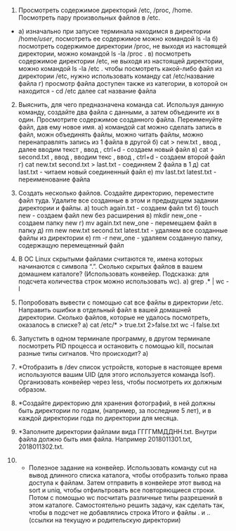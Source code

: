 1. Просмотреть содержимое директорий /etc, /proc, /home. Посмотреть пару произвольных файлов в /etc.
 - а) изначально при запуске терминала находимся в директории /home/*user*, посмотреть ее содержимое можно командой ls -la
 б) посмотреть содержимое директории /proc, не выходя из настоящей директории, можно командой ls -la /proc .
 в) посмотреть содержимое директории /etc, не выходя из настоящей директории, можно командой ls -la /etc . чтобы посмотреть какой-либо файл из директории /etc, нужно использовать команду cat /etc/название файла
 г) просмотр файла доступен также из категории, в которой он находится - cd /etc далее cat название файла

2. Выяснить, для чего предназначена команда cat. Используя данную команду, создайте два файла с данными, а затем объедините их в один. Просмотрите содержимое созданного файла. Переименуйте файл, дав ему новое имя.
 a) командой cat можно сделать запись в файл, можн объединять файлы, можно читать файлы, можно перенаправлять запись из 1 файла в другой
 б) cat > new.txt  , ввод  , далее вводим текст  , ввод  , ctrl+d - создаем новый файл
 в) cat > second.txt   , ввод  , вводим текс  ,  ввод  , ctrl+d - создаем второй файл 
 г) cat new.txt second.txt > last.txt - соединяем 2 файла в 1
 д) cat last.txt - читаем новый соединенный файл
 е) mv last.txt latest.txt - переименование файла

3. Создать несколько файлов. Создайте директорию, переместите файл туда. Удалите все созданные в этом и предыдущем задании директории и файлы.
 а) touch again.txt  - создаем файл txt
 б) touch new - создаем файл new без расширения
 в) mkdir new_one - создаем папку new
 г) mv again.txt new_one - перемещаем файл в папку
 д) rm new new.txt second.txt latest.txt - удаляем все созданные файлы из директории
 е) rm -r new_one - удаляем созданную папку, содержащую перемещенный файл

4. В ОС Linux скрытыми файлами считаются те, имена которых начинаются с символа “.”. Сколько скрытых файлов в вашем домашнем каталоге? (Использовать конвейер. Подсказка: для подсчета количества строк можно использовать wc).
 а) grep .* | wc -l

5. Попробовать вывести с помощью cat все файлы в директории /etc. Направить ошибки в отдельный файл в вашей домашней директории. Сколько файлов, которые не удалось посмотреть, оказалось в списке?
 а) cat /etc/* > true.txt 2>false.txt
 	wc -l false.txt

6. Запустить в одном терминале программу, в другом терминале посмотреть PID процесса и остановить с помощью kill, посылая разные типы сигналов. Что происходит?
 а)	

7. *Отобразить в /dev список устройств, которые в настоящее время используются вашим UID (для этого используется команда lsof). Организовать конвейер через less, чтобы посмотреть их должным образом.
8. *Cоздайте директорию для хранения фотографий, в ней должны быть директории по годам, (например, за последние 5 лет), и в каждой директории года по директории для месяца.
9. *Заполните директории файлами вида ГГГГММДДНН.txt. Внутри файла должно быть имя файла. Например 2018011301.txt, 2018011302.txt.
10. * Полезное задание на конвейер. Использовать команду cut на вывод длинного списка каталога, чтобы отобразить только права доступа к файлам. Затем отправить в конвейере этот вывод на sort и uniq, чтобы отфильтровать все повторяющиеся строки. Потом с помощью wc посчитать различные типы разрешений в этом каталоге. Самостоятельно решить задачу, как сделать так, чтобы в подсчет не добавлялись строка Итого и файлы . и .. (ссылки на текущую и родительскую директории)